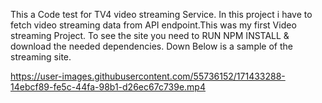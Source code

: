  This a Code test for TV4 video streaming Service. In this project i have to fetch video streaming data from API endpoint.This was my first Video streaming Project. To see the site you need to RUN NPM INSTALL & download the needed dependencies. Down Below is a sample of the streaming site.     





https://user-images.githubusercontent.com/55736152/171433288-14ebcf89-fe5c-44fa-98b1-d26ec67c739e.mp4

